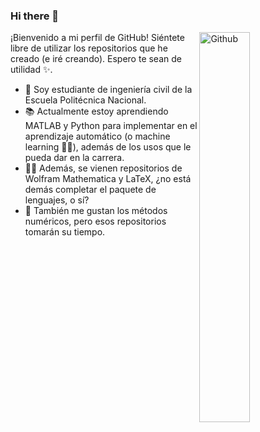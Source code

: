 ### Hi there 👋

<img width="40%" align="right" alt="Github" src="https://user-images.githubusercontent.com/48678280/88862734-4903af80-d201-11ea-968b-9c939d88a37c.gif" />

¡Bienvenido a mi perfil de GitHub!
Siéntete libre de utilizar los repositorios que he creado (e iré creando). Espero te sean de utilidad ✨.

- 🦉 Soy estudiante de ingeniería civil de la Escuela Politécnica Nacional.
- 📚 Actualmente estoy aprendiendo MATLAB y Python para implementar en el aprendizaje automático (o machine learning 💁‍♂️), además de los usos que le pueda dar en la carrera.
- 👨‍💻 Además, se vienen repositorios de Wolfram Mathematica y LaTeX, ¿no está demás completar el paquete de lenguajes, o sí?
- 🔢 También me gustan los métodos numéricos, pero esos repositorios tomarán su tiempo.
